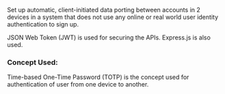 
Set up automatic, client-initiated data porting between accounts in 2 devices in a system that does not use any online or real world user identity authentication to sign up.

JSON Web Token (JWT) is used for securing the APIs. Express.js is also used.

### Concept Used: 
Time-based One-Time Password (TOTP) is the concept used for authentication of user from one device to another.


